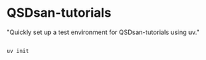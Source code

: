 # QSDsan-tutorials
"Quickly set up a test environment for QSDsan-tutorials using uv."


```bash

uv init
```
